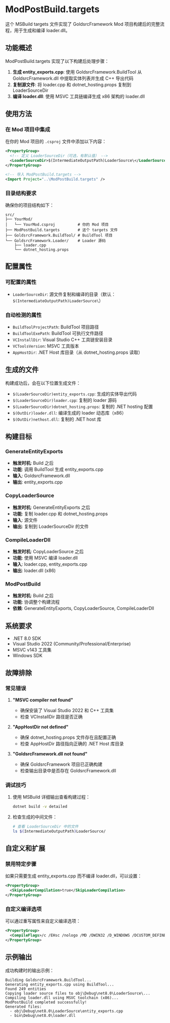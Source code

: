 # ModPostBuild.targets

这个 MSBuild targets 文件实现了 GoldsrcFramework Mod 项目构建后的完整流程，用于生成和编译 loader.dll。

## 功能概述

ModPostBuild.targets 实现了以下构建后处理步骤：

1. **生成 entity_exports.cpp**: 使用 GoldsrcFramework.BuildTool 从 GoldsrcFramework.dll 中提取实体列表并生成 C++ 导出代码
2. **复制源文件**: 将 loader.cpp 和 dotnet_hosting.props 复制到 LoaderSourceDir
3. **编译 loader.dll**: 使用 MSVC 工具链编译生成 x86 架构的 loader.dll

## 使用方法

### 在 Mod 项目中集成

在你的 Mod 项目的 `.csproj` 文件中添加以下内容：

```xml
<PropertyGroup>
  <!-- 定义 LoaderSourceDir（可选，有默认值） -->
  <LoaderSourceDir>$(IntermediateOutputPath)LoaderSource\</LoaderSourceDir>
</PropertyGroup>

<!-- 导入 ModPostBuild.targets -->
<Import Project="..\ModPostBuild.targets" />
```

### 目录结构要求

确保你的项目结构如下：

```
src/
├── YourMod/
│   └── YourMod.csproj          # 你的 Mod 项目
├── ModPostBuild.targets        # 这个 targets 文件
├── GoldsrcFramework.BuildTool/ # BuildTool 项目
└── GoldsrcFramework.Loader/    # Loader 源码
    ├── loader.cpp
    └── dotnet_hosting.props
```

## 配置属性

### 可配置的属性

- `LoaderSourceDir`: 源文件复制和编译的目录（默认：`$(IntermediateOutputPath)LoaderSource\`）

### 自动检测的属性

- `BuildToolProjectPath`: BuildTool 项目路径
- `BuildToolExePath`: BuildTool 可执行文件路径
- `VCInstallDir`: Visual Studio C++ 工具链安装目录
- `VCToolsVersion`: MSVC 工具版本
- `AppHostDir`: .NET Host 库目录（从 dotnet_hosting.props 读取）

## 生成的文件

构建成功后，会在以下位置生成文件：

- `$(LoaderSourceDir)entity_exports.cpp`: 生成的实体导出代码
- `$(LoaderSourceDir)loader.cpp`: 复制的 loader 源码
- `$(LoaderSourceDir)dotnet_hosting.props`: 复制的 .NET hosting 配置
- `$(OutDir)loader.dll`: 编译生成的 loader 动态库（x86）
- `$(OutDir)nethost.dll`: 复制的 .NET host 库

## 构建目标

### GenerateEntityExports
- **触发时机**: Build 之后
- **功能**: 调用 BuildTool 生成 entity_exports.cpp
- **输入**: GoldsrcFramework.dll
- **输出**: entity_exports.cpp

### CopyLoaderSource
- **触发时机**: GenerateEntityExports 之后
- **功能**: 复制 loader.cpp 和 dotnet_hosting.props
- **输入**: 源文件
- **输出**: 复制到 LoaderSourceDir 的文件

### CompileLoaderDll
- **触发时机**: CopyLoaderSource 之后
- **功能**: 使用 MSVC 编译 loader.dll
- **输入**: loader.cpp, entity_exports.cpp
- **输出**: loader.dll (x86)

### ModPostBuild
- **触发时机**: Build 之后
- **功能**: 协调整个构建流程
- **依赖**: GenerateEntityExports, CopyLoaderSource, CompileLoaderDll

## 系统要求

- .NET 8.0 SDK
- Visual Studio 2022 (Community/Professional/Enterprise)
- MSVC v143 工具集
- Windows SDK

## 故障排除

### 常见错误

1. **"MSVC compiler not found"**
   - 确保安装了 Visual Studio 2022 和 C++ 工具集
   - 检查 VCInstallDir 路径是否正确

2. **"AppHostDir not defined"**
   - 确保 dotnet_hosting.props 文件存在且配置正确
   - 检查 AppHostDir 路径指向正确的 .NET Host 库目录

3. **"GoldsrcFramework.dll not found"**
   - 确保 GoldsrcFramework 项目已正确构建
   - 检查输出目录中是否存在 GoldsrcFramework.dll

### 调试技巧

1. 使用 MSBuild 详细输出查看构建过程：
   ```bash
   dotnet build -v detailed
   ```

2. 检查生成的中间文件：
   ```bash
   # 查看 LoaderSourceDir 中的文件
   ls $(IntermediateOutputPath)LoaderSource/
   ```

## 自定义和扩展

### 禁用特定步骤

如果只需要生成 entity_exports.cpp 而不编译 loader.dll，可以设置：

```xml
<PropertyGroup>
  <SkipLoaderCompilation>true</SkipLoaderCompilation>
</PropertyGroup>
```

### 自定义编译选项

可以通过重写属性来自定义编译选项：

```xml
<PropertyGroup>
  <CompileFlags>/c /EHsc /nologo /MD /DWIN32 /D_WINDOWS /DCUSTOM_DEFINE</CompileFlags>
</PropertyGroup>
```

## 示例输出

成功构建时的输出示例：

```
Building GoldsrcFramework.BuildTool...
Generating entity_exports.cpp using BuildTool...
Found 249 entities
Copying loader source files to obj\Debug\net8.0\LoaderSource\...
Compiling loader.dll using MSVC toolchain (x86)...
ModPostBuild completed successfully!
Generated files:
  - obj\Debug\net8.0\LoaderSource\entity_exports.cpp
  - bin\Debug\net8.0\loader.dll
```
